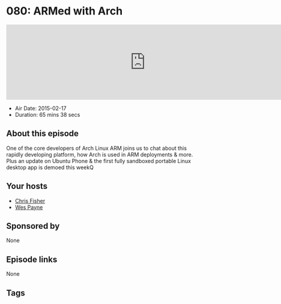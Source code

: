 # 080: ARMed with Arch

<iframe src="https://player.fireside.fm/v2/RUkczH-V+4Udz4LCP?theme=dark" width="740" height="200" frameborder="0" scrolling="no"></iframe>

* Air Date: 2015-02-17
* Duration: 65 mins 38 secs

## About this episode

One of the core developers of Arch Linux ARM joins us to chat about this rapidly developing platform, how Arch is used in ARM deployments & more.  Plus an update on Ubuntu Phone & the first fully sandboxed portable Linux desktop app is demoed this weekQ

## Your hosts
* [Chris Fisher](https://linuxunplugged.com/hosts/chrislas)
* [Wes Payne](https://linuxunplugged.com/hosts/wes)

## Sponsored by

None



## Episode links

None



## Tags

